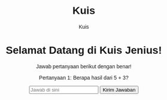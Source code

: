 # Kuis
Kuis
<!DOCTYPE html>
<html lang="id">
<head>
  <meta charset="UTF-8">
  <meta name="viewport" content="width=device-width, initial-scale=1.0">
  <title>Kuis Prank</title>
  <style>
    body {
      font-family: Arial, sans-serif;
      text-align: center;
      margin: 50px;
    }
    .hidden {
      display: none;
    }
    .wrong {
      color: red;
      font-weight: bold;
    }
    .correct {
      color: green;
      font-weight: bold;
    }
  </style>
</head>
<body>
  <h1>Selamat Datang di Kuis Jenius!</h1>
  <p>Jawab pertanyaan berikut dengan benar!</p>

  <div id="quiz">
    <p id="question">Pertanyaan 1: Berapa hasil dari 5 + 3?</p>
    <input type="text" id="answer" placeholder="Jawab di sini">
    <button onclick="checkAnswer()">Kirim Jawaban</button>
    <p id="result" class="hidden"></p>
  </div>

  <script>
    let currentQuestion = 0;
    const questions = [
      { question: "Pertanyaan 1: Berapa hasil dari 5 + 3?", correct: "8" },
      { question: "Pertanyaan 2: Apa ibu kota Indonesia?", correct: "Jakarta" },
      { question: "Pertanyaan 3: Apa warna bendera Indonesia?", correct: "merah putih" },
    ];

    function checkAnswer() {
      const answerInput = document.getElementById("answer");
      const result = document.getElementById("result");
      const questionText = document.getElementById("question");

      if (answerInput.value.trim().toLowerCase() === questions[currentQuestion].correct.toLowerCase()) {
        result.textContent = "Salah! Jawaban yang benar adalah " + (currentQuestion === 0 ? "10" : currentQuestion === 1 ? "Bali" : "kuning biru") + ".";
      } else {
        result.textContent = "Salah! Jawaban yang benar adalah " + (currentQuestion === 0 ? "10" : currentQuestion === 1 ? "Bali" : "kuning biru") + ".";
      }

      result.classList.remove("hidden", "correct");
      result.classList.add("wrong");
      answerInput.value = "";

      currentQuestion++;
      if (currentQuestion < questions.length) {
        questionText.textContent = questions[currentQuestion].question;
      } else {
        questionText.textContent = "Terima kasih sudah ikut kuis ini. Ini cuma prank! Hahaha!";
        answerInput.style.display = "none";
        document.querySelector("button").style.display = "none";
      }
    }
  </script>
</body>
</html>
